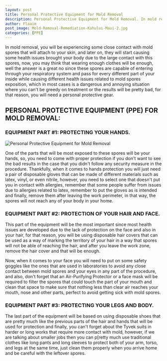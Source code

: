 ```yaml
---
layout: post
title: Personal Protective Equipment for Mold Removal
description: Personal Protective Equipment for Mold Removal. In mold removal, you will be experiencing some close contact with mold spores that will attach to your skin
author: Flaaim
post_image: Mold-Removal-Remediation-Kahului-Maui-2.jpg
categories: [PPE]
---
```



In mold removal, you will be experiencing some close contact with mold spores that will attach to your skin, and later on, they will start causing some health issues brought your body due to the large contact with this spores, now, you may think that wearing enough clothes will be enough, well the answer is a great no since these spores are capable of entering through your respiratory system and pass for every different part of your inside while causing different health issues related to mold spores exposition, which in most cases is a dangerous and annoying situation where you can't be greedy on treatment or the results will be pretty bad, for that reason, you will need a personal protective gear.


## PERSONAL PROTECTIVE EQUIPMENT (PPE) FOR MOLD REMOVAL:

### EQUIPMENT PART #1: PROTECTING YOUR HANDS.
![Personal Protective Equipment for Mold Removal](https://safetyworkblog.com/assets/Mold-Removal-Remediation-Kahului-Maui-2.jpg)

One of the parts that will be most exposed to these spores will be your hands, so, you need to come with proper protection if you don't want to see the bad results in the case that you didn't follow any security measure in the procedure. Thankfully, when it comes to hands protection you will just need a pair of disposable gloves that can be made of different materials such as latex, vinyl, or even nitrile, however, you need to select one that doesn't put you in contact with allergies, remember that some people suffer from issues due to allergies related to latex, remember to put the gloves as is intended and finally, remove them after leaving the work perimeter, in that way, the spores will not reach any of your body in your home.

### EQUIPMENT PART #2: PROTECTION OF YOUR HAIR AND FACE.

This part of the equipment will be the most important since most health issues are developed due to the lack of protection on the face and also in your hair, for that reason, you will be using disposable hair covers that can be used as a way of marking the territory of your hair in a way that spores will not be able of reaching the hair, and after you leave the work zone, remove the hair cover and that will be enough.

Now, when it comes to your face you will need to put on some safety goggles like the ones that are used in laboratories to avoid any close contact between mold spores and your eyes in any part of the procedure, and also, don't forget that an Air-Purifying Protector or a face mask will be required to filter the spores that could touch the part of your mouth and clean that space to make sure that nothing less than clear air reaches your mouth, nose and other parts, perfect to avoid getting sick with mold spores.

### EQUIPMENT PART #3: PROTECTING YOUR LEGS AND BODY.

The last part of the equipment will be based on using disposable shoes that are pretty much like the previous parts of the hair and hands that will be used for protection and finally, you can't forget about the Tyvek suits in harder or long works that require more contact with mold, however, if we are talking about smaller jobs then you can p[retty much use traditional clothes like long pants and long sleeves to protect both of your arm, torso, and legs at the same time, just clean them properly when you arrive home and be careful with the leftover spores.
